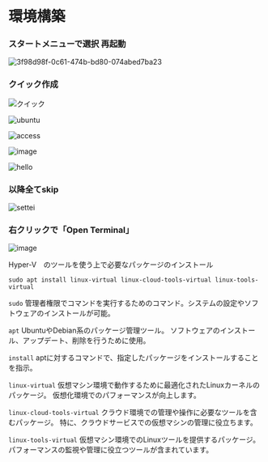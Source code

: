 # 環境構築

### スタートメニューで選択 再起動
![3f98d98f-0c61-474b-bd80-074abed7ba23](https://github.com/user-attachments/assets/7ccb1fdc-8839-459f-a801-bd55762dcf6e)

### クイック作成
![クイック](https://github.com/user-attachments/assets/5d5d13c8-725d-4219-94b7-9e96ca700f59)


![ubuntu](https://github.com/user-attachments/assets/8e4a4d2e-478b-4558-a9e2-509d0f5a1b12)

![access](https://github.com/user-attachments/assets/85a07e70-62bf-40c1-b3a5-8a32bcf3cf85)


![image](https://github.com/user-attachments/assets/0cb5e629-edc6-4e27-bb2a-8763647c8653)

![hello](https://github.com/user-attachments/assets/b6ec8da8-46c7-4e09-8322-688de97b3d45)

### 以降全てskip
![settei](https://github.com/user-attachments/assets/f30b6884-f6bf-4336-8330-89b56ff4fe8d)

### 右クリックで「Open Terminal」
![image](https://github.com/user-attachments/assets/78b7fc02-5c91-4135-be4d-d2853ea335f8)

Hyper-V　のツールを使う上で必要なパッケージのインストール

`sudo apt install linux-virtual linux-cloud-tools-virtual linux-tools-virtual`

`sudo`
管理者権限でコマンドを実行するためのコマンド。システムの設定やソフトウェアのインストールが可能。

`apt`
UbuntuやDebian系のパッケージ管理ツール。
ソフトウェアのインストール、アップデート、削除を行うために使用。

`install`
aptに対するコマンドで、指定したパッケージをインストールすることを指示。

`linux-virtual`
仮想マシン環境で動作するために最適化されたLinuxカーネルのパッケージ。
仮想化環境でのパフォーマンスが向上します。

`linux-cloud-tools-virtual`
クラウド環境での管理や操作に必要なツールを含むパッケージ。
特に、クラウドサービスでの仮想マシンの管理に役立ちます。

`linux-tools-virtual`
仮想マシン環境でのLinuxツールを提供するパッケージ。
パフォーマンスの監視や管理に役立つツールが含まれています。

